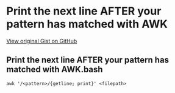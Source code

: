 # Print the next line AFTER your pattern has matched with AWK

[View original Gist on GitHub](https://gist.github.com/Integralist/bceec14f23672bf3174c)

## Print the next line AFTER your pattern has matched with AWK.bash

```shell
awk '/<pattern>/{getline; print}' <filepath>
```

